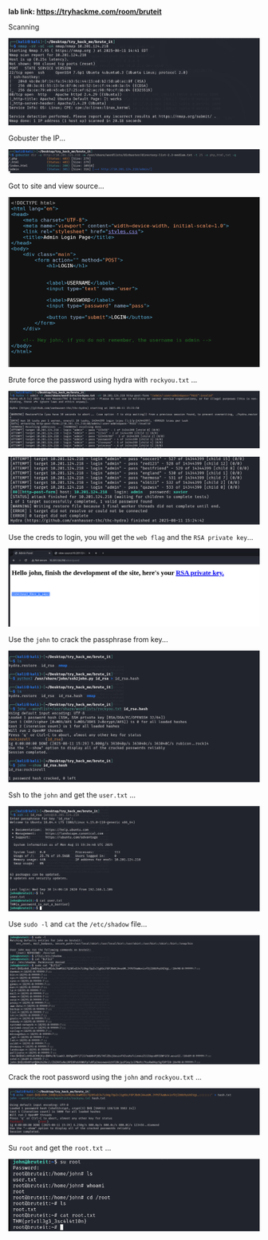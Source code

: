 **lab link: <https://tryhackme.com/room/bruteit>**

Scanning 

![nmap](../assets/tryhackme/brute_it/nmap.png)

Gobuster the IP...

![gobuster](../assets/tryhackme/brute_it/gobuster.png)

Got to site and view source...

![viewsite](../assets/tryhackme/brute_it/web_src.png)

Brute force the password using hydra with `rockyou.txt` ...

![hydra](../assets/tryhackme/brute_it/hydra.png)

![hydra2](../assets/tryhackme/brute_it/pass.png)

Use the creds to login, you will get the `web flag` and the `RSA private key`...

![webflag](../assets/tryhackme/brute_it/web_flag.png)

Use the `john` to crack the passphrase from key...

![userpass](../assets/tryhackme/brute_it/rsa_restore.png)

Ssh to the `john` and get the `user.txt` ...

![usertxt](../assets/tryhackme/brute_it/user_flag.png)

Use `sudo -l` and `cat` the `/etc/shadow` file...

![shadow](../assets/tryhackme/brute_it/root_pass.png)

Crack the root password using the `john` and `rockyou.txt` ...

![rootpass](../assets/tryhackme/brute_it/root_crackpass.png)

Su `root` and get the `root.txt` ...

![root](../assets/tryhackme/brute_it/root_flag.png)